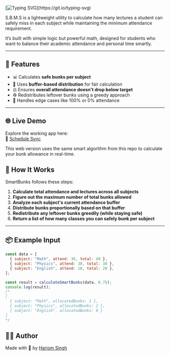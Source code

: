 [![Typing SVG](https://readme-typing-svg.demolab.com?font=robot+&size=18&pause=1000&vCenter=true&width=435&lines=Smart+Bunk+Management+System(S.B.M.S)+v1.0)](https://git.io/typing-svg)

S.B.M.S is a lightweight utility to calculate how many lectures a student can safely miss in each subject while maintaining the minimum attendance requirement.

It’s built with simple logic but powerful math, designed for students who want to balance their academic attendance and personal time smartly.

---

## 🚀 Features

- 📊 Calculates **safe bunks per subject**
- 🧠 Uses **buffer-based distribution** for fair calculation
- ⚖️ Ensures **overall attendance doesn't drop below target**
- ♻️ Redistributes leftover bunks using a greedy approach
- 🔁 Handles edge cases like 100% or 0% attendance

---

## 🌐 Live Demo

Explore the working app here:  
🔗 [Schedule Sync](https://schedulesync-8w46.onrender.com/)

This web version uses the same smart algorithm from this repo to calculate your bunk allowance in real-time.


## 🧮 How It Works

SmartBunks follows these steps:

1. **Calculate total attendance and lectures across all subjects**
2. **Figure out the maximum number of total bunks allowed**
3. **Analyze each subject's current attendance buffer**
4. **Distribute bunks proportionally based on that buffer**
5. **Redistribute any leftover bunks greedily (while staying safe)**
6. **Return a list of how many classes you can safely bunk per subject**

---

## 📦 Example Input

```js
const data = [
  { subject: "Math", attend: 36, total: 40 },
  { subject: "Physics", attend: 30, total: 38 },
  { subject: "English", attend: 18, total: 20 },
];

const result = calculateSmartBunks(data, 0.75);
console.log(result);
/*
[
  { subject: "Math", allocatedBunks: 1 },
  { subject: "Physics", allocatedBunks: 2 },
  { subject: "English", allocatedBunks: 0 }
]
*/
```



## 👨‍💻 Author

Made with 💙 by [Hariom Singh](https://github.com/hariom0)

